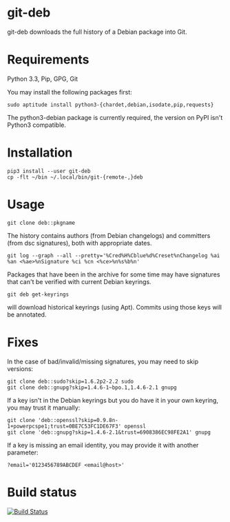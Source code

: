 
# git-deb

git-deb downloads the full history of a Debian package into Git.

# Requirements

Python 3.3, Pip, GPG, Git

You may install the following packages first:

    sudo aptitude install python3-{chardet,debian,isodate,pip,requests}

The python3-debian package is currently required, the version on PyPI
isn't Python3 compatible.

# Installation

    pip3 install --user git-deb
    cp -flt ~/bin ~/.local/bin/git-{remote-,}deb

# Usage

    git clone deb::pkgname

The history contains authors (from Debian changelogs) and
committers (from dsc signatures), both with appropriate dates.

    git log --graph --all --pretty='%Cred%H%Cblue%d%Creset%nChangelog %ai %an <%ae>%nSignature %ci %cn <%ce>%n%s%b%n'

Packages that have been in the archive for some time may have
signatures that can't be verified with current Debian keyrings.

    git deb get-keyrings

will download historical keyrings (using Apt).
Commits using those keys will be annotated.

# Fixes

In the case of bad/invalid/missing signatures, you may need to skip versions:

    git clone deb::sudo?skip=1.6.2p2-2.2 sudo
    git clone deb::gnupg?skip=1.4.6-1~bpo.1,1.4.6-2.1 gnupg

If a key isn't in the Debian keyrings but you do have it in your own keyring,
you may trust it manually:

    git clone 'deb::openssl?skip=0.9.8n-1+powerpcspe1;trust=0BE7C53FC1DE67F3' openssl
    git clone 'deb::gnupg?skip=1.4.6-2.1&trust=6908386EC98FE2A1' gnupg

If a key is missing an email identity, you may provide it with another parameter:

    ?email='0123456789ABCDEF <email@host>'

# Build status

[![Build Status](https://travis-ci.org/g2p/git-deb.png)](https://travis-ci.org/g2p/git-deb)

